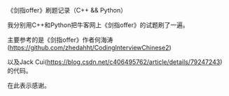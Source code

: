《剑指offer》刷题记录（C++ && Python）

我分别用C++和Python把牛客网上《剑指offer》的试题刷了一遍。

主要参考的是《剑指offer》作者何海涛(https://github.com/zhedahht/CodingInterviewChinese2)

以及Jack Cui(https://blog.csdn.net/c406495762/article/details/79247243) 的代码。

在此表示感谢。
